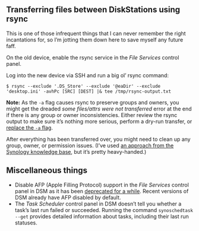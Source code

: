 <!---
  # This file is distributed under the Creative Commons Attribution 4.0
  # International License. To view a copy of this license, please visit
  # <http://creativecommons.org/licenses/by/4.0/>.

  collections: 'notes'
  description: Read Damien Dart's notes on setting up, using, and troubleshooting a Synology DiskStation.
  title: Synology DiskStation Notes
  twigTemplate: .templates/base-note.html.twig
--->

## Transferring files between DiskStations using rsync

This is one of those infrequent things that I can never remember the
right incantations for, so I’m jotting them down here to save myself any
future faff.

On the old device, enable the rsync service in the *File Services*
control panel.

Log into the new device via SSH and run a big ol’ rsync command:

    $ rsync --exclude '.DS_Store' --exclude '@eaDir' --exclude 'desktop.ini' -avhPc [SRC] [DEST] |& tee /tmp/rsync-output.txt

**Note:** As the `-a` flag causes rsync to preserve groups and owners,
you might get the dreaded *some files/attrs were not transferred* error
at the end if there is any group or owner inconsistencies. Either review
the rsync output to make sure it’s nothing more serious, perform a
dry-run transfer, or [replace the `-a` flag][].

After everything has been transferred over, you might need to clean up
any group, owner, or permission issues. (I’ve used [an approach from the
Synology knowledge base][], but it’s pretty heavy-handed.)

  [replace the `-a` flag]: <https://explainshell.com/explain?cmd=rsync+-a>
  [an approach from the Synology knowledge base]: <https://www.synology.com/en-us/knowledgebase/DSM/tutorial/Management/Revert_to_Windows_ACL_permission>


## Miscellaneous things

-   Disable AFP (Apple Filling Protocol) support in the *File Services*
    control panel in DSM as it has been [deprecated for a while][].
    Recent versions of DSM already have AFP disabled by default.
-   The *Task Scheduler* control panel in DSM doesn’t tell you whether a
    task’s last run failed or succeeded. Running the command
    `synoschedtask --get` provides detailed information about tasks,
    including their last run statuses.

  [deprecated for a while]: <https://www.macworld.com/article/3600899/using-afp-to-share-a-mac-drive-its-time-to-change.html>
